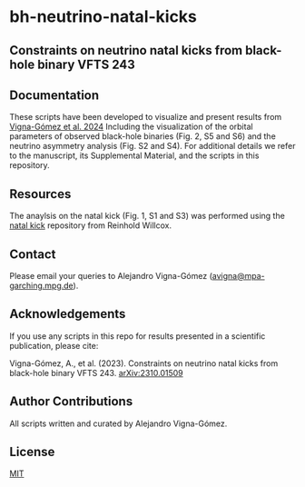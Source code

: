# bh-neutrino-natal-kicks
## Constraints on neutrino natal kicks from  black-hole binary VFTS 243

## Documentation
These scripts have been developed to visualize and present results from [Vigna-Gómez et al. 2024](https://arxiv.org/abs/2310.01509)
Including the visualization of the orbital parameters of observed black-hole binaries (Fig. 2, S5 and S6) and the neutrino asymmetry analysis (Fig. S2 and S4). 
For additional details we refer to the manuscript, its Supplemental Material, and the scripts in this repository.

## Resources
The anaylsis on the natal kick (Fig. 1, S1 and S3) was performed using the [natal kick](https://github.com/reinhold-willcox/BH_neutrinos) repository from Reinhold Willcox.

## Contact
Please email your queries to Alejandro Vigna-Gómez (avigna@mpa-garching.mpg.de).

## Acknowledgements
If you use any scripts in this repo for results presented in a scientific publication, please cite:

Vigna-Gómez, A., et al. (2023). Constraints on neutrino natal kicks from  black-hole binary VFTS 243.
[arXiv:2310.01509](https://arxiv.org/abs/2310.01509)

## Author Contributions
All scripts written and curated by Alejandro Vigna-Gómez. 

## License
[MIT](https://choosealicense.com/licenses/mit/)
